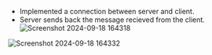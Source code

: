 * Implemented a connection between server and client.
* Server sends back the message recieved from the client.
  ![Screenshot 2024-09-18 164318](https://github.com/user-attachments/assets/613b6711-75ce-4690-bcf1-204986dccbb0)
  
![Screenshot 2024-09-18 164332](https://github.com/user-attachments/assets/955c83b8-cd5a-48aa-911c-6ca77d6282ce)
